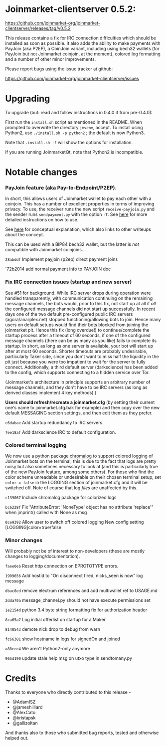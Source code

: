 Joinmarket-clientserver 0.5.2:
=================

<https://github.com/joinmarket-org/joinmarket-clientserver/releases/tag/v0.5.2>

This release contains a fix for IRC connection difficulties which should be
installed as soon as possible. It also adds the ability to make payments with PayJoin (aka P2EP),
a CoinJoin variant, including using bech32 wallets (for PayJoin but not Joinmarket coinjoin, at the moment),
colored log formatting and a number of other minor improvements.

Please report bugs using the issue tracker at github:

<https://github.com/joinmarket-org/joinmarket-clientserver/issues>

Upgrading 
=========

To upgrade (but: read and follow instructions in 0.4.0 if from pre-0.4.0):

First run the `install.sh` script as mentioned in the README. When prompted to overwrite the directory `jmvenv`, accept.
To install using Python2, use `./install.sh -p python2` ; the default is now Python3.

Note that `.install.sh -?` will show the options for installation.

If you are running JoinmarketQt, note that Python2 is incompatible.

Notable changes
===============

### PayJoin feature (aka Pay-to-Endpoint/P2EP).

In short, this allows users of Joinmarket wallet to pay each other with a coinjoin.
This has a number of excellent properties in terms of improving privacy. To use, the
receiver runs the new script `receive-payjoin.py` and the sender runs `sendpayment.py`
with the option `-T`. See [here](https://github.com/JoinMarket-Org/joinmarket-clientserver/blob/master/docs/PAYJOIN.md)
for more detailed instructions on how to use.

See [here](https://joinmarket.me/blog/blog/payjoin/) for conceptual explanation, which also links to other
writeups about the concept.

This can be used with a BIP84 bech32 wallet, but the latter is *not* compatible with Joinmarket coinjoins.

`28abddf` Implement payjoin (p2ep) direct payment joins

`72b2014 add normal payment info to PAYJOIN doc

### Fix IRC connection issues (startup and new server)

See #51 for background. While IRC server drops during operation were handled transparently, with
communication continuing on the remaining message channels, the bots would, prior to this fix, not start
up at all if *all* the configured message channels did not start up successfully. In recent days one of the
two default pre-configured public IRC servers (agora/anarplex.net) stopped functioning/allowing bots to join.
Hence many users on default setups would find their bots blocked from joining the joinmarket pit.
Hence this fix (long overdue!) to continue/complete the startup process after a timeout of 60 seconds, if one
of the configured message channels (there can be as many as you like) fails to complete its startup. In short,
as long as one server is available, your bot will start up after at most 60 seconds.
Shorter timeouts are probably undesirable, particularly Taker side, since you don't want to miss half the
liquidity in the pit just because you were too impatient to wait for the server to fully connect.
Additionally, a third default server (darkscience) has been added to the config, which supports connecting
to a hidden service over Tor.

(Joinmarket's architecture in principle supports an arbitrary number of message channels, and they don't have to
be IRC servers (as long as derived classes implement 4 key methods).)

**Users should refresh/recreate a joinmarket.cfg** (by setting their current one's name to joinmarket.cfg.bak for
example) and then copy over the new default MESSAGING section settings, and then edit them as they prefer.

`c6dabae` Add startup redundancy to IRC servers.

`7ee18af` Add darkscience IRC to default configuration.

### Colored terminal logging

We now use a python package [chromalog](https://chromalog.readthedocs.io/en/latest/) to support colored logging
of Joinmarket bots on the terminal; this is due to the fact that logs are pretty noisy but also sometimes necessary
to look at (and this is particularly true of the new PayJoin feature, among some others). For those who find
the color scheme unreadable or undesirable on their chosen terminal setup, set `color = false` in the LOGGING
section of joinmarket.cfg and it will be switched off. Note of course that log *files* are unaffected by this.

`c139067` Include chromalog package for colorized logs

`bc6228f` Fix "AttributeError: 'NoneType' object has no attribute 'replace'" when jmprint() called with None as msg

`0ce9392` Allow user to switch off colored logging New config setting [LOGGING]color=true/false


### Minor changes

Will probably not be of interest to non-developers (these are mostly changes to logging/documentation).


`faee0eb` Reset http connection on EPROTOTYPE errors.

`1909656` Add hostid to "On disconnect fired, nicks_seen is now" log message

`dbac8ed` remove electrum references and add multiwallet ref to USAGE.md

`2dda70a` message_channel.py should not have execute permissions set

`1e2154d` python 3.4 byte string formatting fix for authorization header

`8ca65a7` Log initial offerlist on startup for a Maker

`8140543` demote nick drop to debug from warn

`fc66381` show hostname in logs for signedOn and joined

`a88cce4` We aren't Python2-only anymore

`965d190` update stale help msg on utxo type in sendtomany.py

Credits
=======

Thanks to everyone who directly contributed to this release -

- @AdamISZ
- @jameshilliard
- @AlexCato
- @kristapsk
- @gallizoltan

And thanks also to those who submitted bug reports, tested and otherwise helped out.


